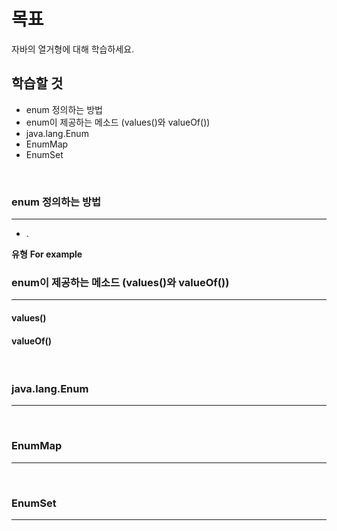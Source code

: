 # 목표
자바의 열거형에 대해 학습하세요.
<br>

## 학습할 것
- enum 정의하는 방법
- enum이 제공하는 메소드 (values()와 valueOf())
- java.lang.Enum
- EnumMap
- EnumSet
<br>


### enum 정의하는 방법
---
  - .

  **유형**
  **For example**
<br>


### enum이 제공하는 메소드 (values()와 valueOf())
---

  #### values()

  #### valueOf()
<br>


### java.lang.Enum
---
<br>


### EnumMap
---
<br>


### EnumSet
---
<br>
